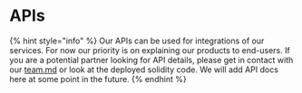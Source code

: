 # APIs

{% hint style="info" %}
Our APIs can be used for integrations of our services. For now our priority is on explaining our products to end-users. If you are a potential partner looking for API details, please get in contact with our [team.md](../project/team.md "mention") or look at the deployed solidity code. We will add API docs here at some point in the future.
{% endhint %}

